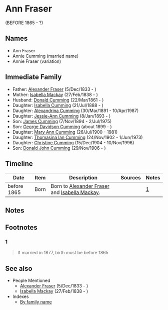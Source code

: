 ﻿---
layout: person
subject_key: i70425788
permalink: /people/i70425788
---

# Ann Fraser
(BEFORE 1865 - ?)

## Names

* Ann Fraser
* Annie Cumming (married name)
* Annie Fraser (variation)

## Immediate Family

* Father: [Alexander Fraser](./@97086424@-alexander-fraser-b1833-12-5-d.md) (5/Dec/1833 - )
* Mother: [Isabella Mackay](./@41556256@-isabella-mackay-b1838-2-27-d.md) (27/Feb/1838 - )
* Husband: [Donald Cumming](./@20465544@-donald-cumming-b1861-3-22-d.md) (22/Mar/1861 - )
* Daughter: [Isabella Cumming](./@84684994@-isabella-cumming-b1888-7-21-d.md) (21/Jul/1888 - )
* Daughter: [Alexandrina Cumming](./@57186713@-alexandrina-cumming-b1891-3-30-d1987-4-10.md) (30/Mar/1891 - 10/Apr/1987)
* Daughter: [Jessie-Ann Cumming](./@66222886@-jessie-ann-cumming-b1893-1-8-d.md) (8/Jan/1893 - )
* Son: [James Cumming](./@492889@-james-cumming-b1894-11-7-d1975-7-2.md) (7/Nov/1894 - 2/Jul/1975)
* Son: [George Davidson Cumming](./@13773669@-george-davidson-cumming-b1899-d.md) (about 1899 - )
* Daughter: [Mary Ann Cumming](./@48241984@-mary-ann-cumming-b1900-7-26-d1981.md) (26/Jul/1900 - 1981)
* Daughter: [Thomasina Ian Cumming](./@92241152@-thomasina-ian-cumming-b1902-11-24-d1973-6-1.md) (24/Nov/1902 - 1/Jun/1973)
* Daughter: [Christine Cumming](./@24328630@-christine-cumming-b1904-12-15-d1996-11-10.md) (15/Dec/1904 - 10/Nov/1996)
* Son: [Donald John Cumming](./@22331378@-donald-john-cumming-b1906-11-29-d.md) (29/Nov/1906 - )

## Timeline

Date | Item | Description | Sources | Notes
---|---|---|---|---
before 1865 | Born | Born to [Alexander Fraser](./@97086424@-alexander-fraser-b1833-12-5-d.md) and [Isabella Mackay](./@41556256@-isabella-mackay-b1838-2-27-d.md). |  | [1](#1)

## Notes


## Footnotes

### 1

> If married in 1877, birth must be before 1865
>



## See also

- People Mentioned
  - [Alexander Fraser](./@97086424@-alexander-fraser-b1833-12-5-d.md) (5/Dec/1833 - )
  - [Isabella Mackay](./@41556256@-isabella-mackay-b1838-2-27-d.md) (27/Feb/1838 - )
- Indexes
  - [By family name](../index-by-family-name.md)
